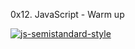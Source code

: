0x12. JavaScript - Warm up


[![js-semistandard-style](https://raw.githubusercontent.com/standard/semistandard/master/badge.svg)](https://github.com/standard/semistandard)
